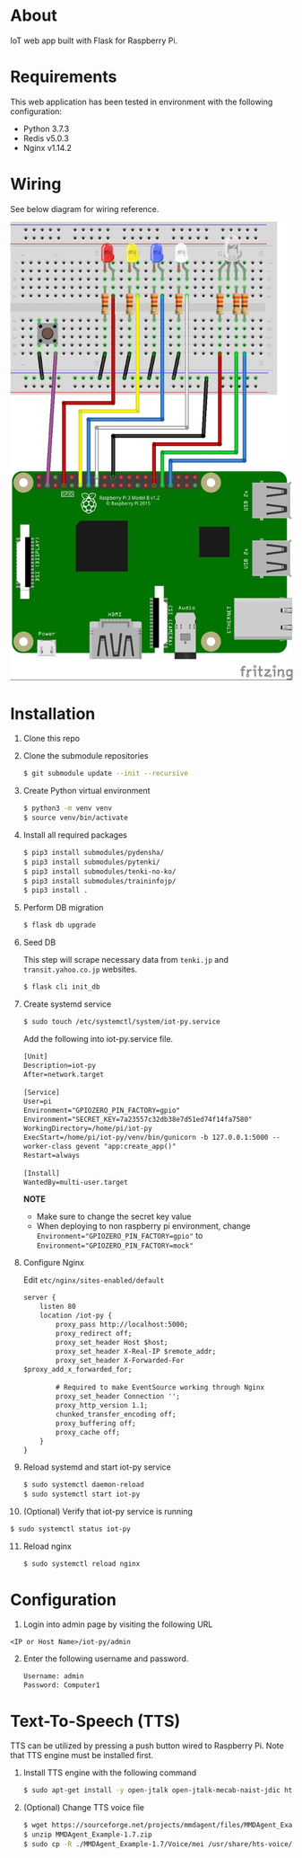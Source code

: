 # About
IoT web app built with Flask for Raspberry Pi.

# Requirements
This web application has been tested in environment with
the following configuration:
- Python 3.7.3
- Redis v5.0.3
- Nginx v1.14.2

# Wiring
See below diagram for wiring reference.

![wiring](/diagram/wiring.jpg)

# Installation
1. Clone this repo
2. Clone the submodule repositories

   ```bash
   $ git submodule update --init --recursive
   ```

3. Create Python virtual environment

   ```bash
   $ python3 -m venv venv
   $ source venv/bin/activate
   ```

4. Install all required packages

   ```bash
   $ pip3 install submodules/pydensha/
   $ pip3 install submodules/pytenki/
   $ pip3 install submodules/tenki-no-ko/
   $ pip3 install submodules/traininfojp/
   $ pip3 install .
   ```

5. Perform DB migration

   ```bash
   $ flask db upgrade
   ```

6. Seed DB

   This step will scrape necessary data from `tenki.jp`
   and `transit.yahoo.co.jp` websites.

   ```bash
   $ flask cli init_db
   ```

7. Create systemd service

   ```bash
   $ sudo touch /etc/systemctl/system/iot-py.service
   ```

   Add the following into iot-py.service file.

   ```
   [Unit]
   Description=iot-py
   After=network.target

   [Service]
   User=pi
   Environment="GPIOZERO_PIN_FACTORY=gpio"
   Environment="SECRET_KEY=7a23557c32db38e7d51ed74f14fa7580"
   WorkingDirectory=/home/pi/iot-py
   ExecStart=/home/pi/iot-py/venv/bin/gunicorn -b 127.0.0.1:5000 --worker-class gevent "app:create_app()"
   Restart=always

   [Install]
   WantedBy=multi-user.target
   ```

   **NOTE**
   - Make sure to change the secret key value
   - When deploying to non raspberry pi environment, change
     `Environment="GPIOZERO_PIN_FACTORY=gpio"` to
     `Environment="GPIOZERO_PIN_FACTORY=mock"`

8. Configure Nginx

   Edit `etc/nginx/sites-enabled/default`

   ```
   server {
       listen 80
       location /iot-py {
           proxy_pass http://localhost:5000;
           proxy_redirect off;
           proxy_set_header Host $host;
           proxy_set_header X-Real-IP $remote_addr;
           proxy_set_header X-Forwarded-For $proxy_add_x_forwarded_for;

           # Required to make EventSource working through Nginx
           proxy_set_header Connection '';
           proxy_http_version 1.1;
           chunked_transfer_encoding off;
           proxy_buffering off;
           proxy_cache off;
       }
   }
   ```

9. Reload systemd and start iot-py service

   ```bash
   $ sudo systemctl daemon-reload
   $ sudo systemctl start iot-py
   ```

10. (Optional) Verify that iot-py service is running

   ```bash
   $ sudo systemctl status iot-py
   ```

11. Reload nginx

    ```bash
    $ sudo systemctl reload nginx
    ```

# Configuration
  1. Login into admin page by visiting the following URL

  ```
  <IP or Host Name>/iot-py/admin
  ```

2. Enter the following username and password.

   ```
   Username: admin
   Password: Computer1
   ```

# Text-To-Speech (TTS)
TTS can be utilized by pressing a push button wired to Raspberry Pi.
Note that TTS engine must be installed first.

1. Install TTS engine with the following command

   ```bash
   $ sudo apt-get install -y open-jtalk open-jtalk-mecab-naist-jdic hts-voice-nitech-jp-atr503-m001
   ```

2. (Optional) Change TTS voice file

   ```bash
   $ wget https://sourceforge.net/projects/mmdagent/files/MMDAgent_Example/MMDAgent_Example-1.7/MMDAgent_Example-1.7.zip --no-check-certificate
   $ unzip MMDAgent_Example-1.7.zip
   $ sudo cp -R ./MMDAgent_Example-1.7/Voice/mei /usr/share/hts-voice/
   ```
